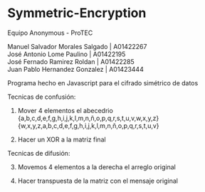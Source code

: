 # Symmetric-Encryption

Equipo Anonymous - ProTEC <br/>

Manuel Salvador Morales Salgado | A01422267 <br/>
José Antonio Lome Paulino | A01422195 <br/>
José Fernado Ramirez Roldan | A01422285 <br/>
Juan Pablo Hernandez Gonzalez | A01423444 <br/>

Programa hecho en Javascript para el cifrado simétrico de datos <br/>

Tecnicas de confusión: <br/>

1. Mover 4 elementos el abecedrio
{a,b,c,d,e,f,g,h,i,j,k,l,m,n,ñ,o,p,q,r,s,t,u,v,w,x,y,z}
{w,x,y,z,a,b,c,d,e,f,g,h,i,j,k,l,m,n,ñ,o,p,q,r,s,t,u,v}

2. Hacer un XOR a la matriz final

Tecnicas de difusión: <br/>

3. Movemos 4 elementos a la derecha el arreglo original

4. Hacer transpuesta de la matriz con el mensaje original 


